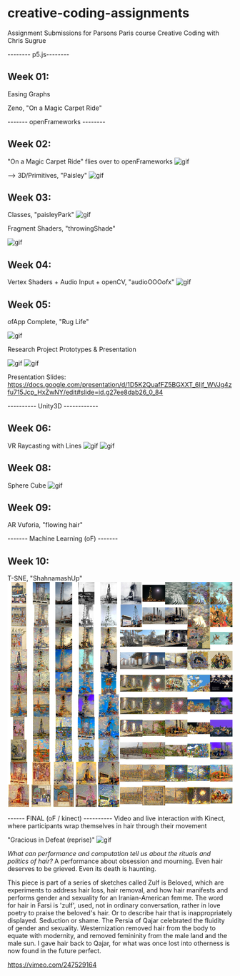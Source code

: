 # creative-coding-assignments
Assignment Submissions for Parsons Paris course Creative Coding with Chris Sugrue

-------- p5.js--------

## Week 01:

Easing Graphs

Zeno, "On a Magic Carpet Ride" 

------- openFrameworks --------

## Week 02: 

"On a Magic Carpet Ride" flies over to openFrameworks
![gif](https://media.giphy.com/media/3ov9jUAwpNmi1oALmM/giphy.gif)

--> 3D/Primitives, "Paisley"
![gif](https://media.giphy.com/media/3o6fJ3DtpeEagYtz0s/giphy.gif)

## Week 03:

Classes, "paisleyPark"
![gif](https://media.giphy.com/media/3o6fIUE8qKUvneCCk0/giphy.gif)

Fragment Shaders, "throwingShade"

![gif](https://media.giphy.com/media/3oxHQfuyJhHMlmOOPK/giphy.gif)

## Week 04:

Vertex Shaders + Audio Input + openCV, "audioOOOofx"
![gif](https://media.giphy.com/media/l3mZoPrQqUS3Kus24/giphy.gif)

## Week 05:

ofApp Complete, "Rug Life"

![gif](https://media.giphy.com/media/xUOxfgr37azBNDWeDm/giphy.gif)

Research Project Prototypes & Presentation

![gif](https://media.giphy.com/media/xT0xeOeaExPP8r0PSM/giphy.gif)
![gif](https://media.giphy.com/media/3o6fJgwJpgInNQgN7G/giphy.gif)

Presentation Slides: https://docs.google.com/presentation/d/1D5K2QuafFZ5BGXXT_6ljf_WVJg4zfu715Jcp_HxZwNY/edit#slide=id.g27ee8dab26_0_84

---------- Unity3D ------------

## Week 06:

VR Raycasting with Lines
![gif](https://media.giphy.com/media/3oxHQFaoNs3Y0hIHtu/giphy.gif)
![gif](https://media.giphy.com/media/3oxHQgHE6ckt1GB49G/giphy.gif)

## Week 08:

Sphere Cube
![gif](https://media.giphy.com/media/xUOxfmsBTU4GNB13lS/giphy.gif)

## Week 09: 

AR Vuforia, "flowing hair"

------- Machine Learning (oF) -------

## Week 10:

T-SNE, "ShahnamashUp"
![t-sne grid](https://github.com/ekermani/creative-coding-assignments/blob/master/week10/tsne_wellnoone.png)

------ FINAL (oF / kinect) ----------
Video and live interaction with Kinect, where participants wrap themselves in hair through their movement

"Gracious in Defeat (reprise)"
![gif](https://media.giphy.com/media/3o6fIYUeRYqP1RHIbe/giphy.gif)

_What can performance and computation tell us about the rituals and politics of hair?_
A performance about obsession and mourning. Even hair deserves to be grieved. Even its death is haunting.  

This piece is part of a series of sketches called Zulf is Beloved, which are experiments to address hair loss, hair removal, and how hair manifests and performs gender and sexuality for an Iranian-American femme. The word for hair in Farsi is 'zulf', used, not in ordinary conversation, rather in love poetry to praise the beloved's hair. Or to describe hair that is inappropriately displayed. Seduction or shame. The Persia of Qajar celebrated the fluidity of gender and sexuality. Westernization removed hair from the body to equate with modernity, and removed femininity from the male land and the male sun.  I gave hair back to Qajar, for what was once lost into otherness is now found in the future perfect.

https://vimeo.com/247529164
